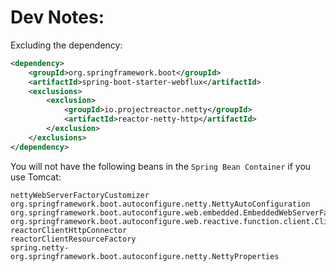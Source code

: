 # Dev Notes:

Excluding the dependency:

```xml
<dependency>
    <groupId>org.springframework.boot</groupId>
    <artifactId>spring-boot-starter-webflux</artifactId>
    <exclusions>
        <exclusion>
            <groupId>io.projectreactor.netty</groupId>
            <artifactId>reactor-netty-http</artifactId>
        </exclusion>
    </exclusions>
</dependency>
```

You will not have the following beans in the `Spring Bean Container` if you use Tomcat:

```
nettyWebServerFactoryCustomizer
org.springframework.boot.autoconfigure.netty.NettyAutoConfiguration
org.springframework.boot.autoconfigure.web.embedded.EmbeddedWebServerFactoryCustomizerAutoConfiguration$NettyWebServerFactoryCustomizerConfiguration
org.springframework.boot.autoconfigure.web.reactive.function.client.ClientHttpConnectorConfiguration$ReactorNetty
reactorClientHttpConnector
reactorClientResourceFactory
spring.netty-org.springframework.boot.autoconfigure.netty.NettyProperties
```